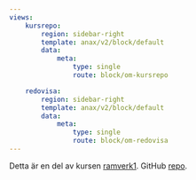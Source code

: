 ```yaml
---
views:
    kursrepo:
        region: sidebar-right
        template: anax/v2/block/default
        data:
            meta:
                type: single
                route: block/om-kursrepo

    redovisa:
        region: sidebar-right
        template: anax/v2/block/default
        data:
            meta:
                type: single
                route: block/om-redovisa
---
```


Detta är en del av kursen  [ramverk1](https://dbwebb.se/kurser/ramverk1-v2).
GitHub [repo](https://github.com/DavidJeppsson/ramverk1).
